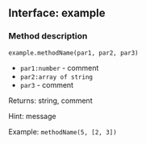 ## Interface: example

### Method description
`example.methodName(par1, par2, par3)`
- `par1:number` - comment
- `par2:array of string`
- `par3` - comment

Returns: string, comment

Hint: message

Example: `methodName(5, [2, 3])`

